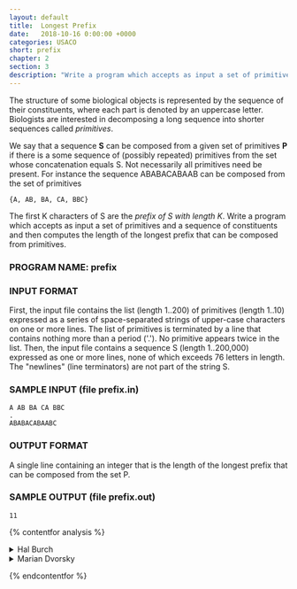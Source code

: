 ```yaml
---
layout: default
title:  Longest Prefix
date:   2018-10-16 0:00:00 +0000
categories: USACO
short: prefix
chapter: 2
section: 3
description: "Write a program which accepts as input a set of primitives and a sequence of constituents and then computes the length of the longest prefix that can be composed from primitives."
---
```


The structure of some biological objects is represented by the sequence of their constituents, where each part is denoted by an uppercase letter. Biologists are interested in decomposing a long sequence into shorter sequences called _primitives_.

We say that a sequence **S** can be composed from a given set of primitives **P** if there is a some sequence of (possibly repeated) primitives from the set whose concatenation equals S. Not necessarily all primitives need be present. For instance the sequence ABABACABAAB can be composed from the set of primitives

```none
{A, AB, BA, CA, BBC}
```

The first K characters of S are the _prefix of S with length K_. Write a program which accepts as input a set of primitives and a sequence of constituents and then computes the length of the longest prefix that can be composed from primitives.

### PROGRAM NAME: prefix

### INPUT FORMAT

First, the input file contains the list (length 1..200) of primitives (length 1..10) expressed as a series of space-separated strings of upper-case characters on one or more lines. The list of primitives is terminated by a line that contains nothing more than a period ('.'). No primitive appears twice in the list. Then, the input file contains a sequence S (length 1..200,000) expressed as one or more lines, none of which exceeds 76 letters in length. The "newlines" (line terminators) are not part of the string S.

### SAMPLE INPUT (file prefix.in)

```none
A AB BA CA BBC
.
ABABACABAABC
```

### OUTPUT FORMAT

A single line containing an integer that is the length of the longest prefix that can be composed from the set P.

### SAMPLE OUTPUT (file prefix.out)

```none
11
```

{% contentfor analysis %}

<details>
<summary>
Hal Burch
</summary>

The basic tool to use here is dynamic programming. For each prefix of the sequence, you know that it is expressible in terms of the primitives if and only if you can find some shorter expressible prefix such that the sequence between the two prefixes is a primitive. Thus, you can check each primitive and see if it matches the end of a prefix and whether the prefix before that primitive (the pre-prefix, if you would) is expressible.

This can be turned-around to get something that is simpler to code. For each prefix that is expressible, determine which primitives match the sequence beginning at that location, and mark the prefix plus the primitive as expressible, if it does.

In the worst case, you have to check each prefix starting at each location. There are at most 200 prefixes of length 10 to check at each of 200,000 locations, for a total of 400,000,000 operations. This is a little higher than the standard number you would expect to be able to do in 5 seconds, but it is a very small operation (two array look-ups and a character comparison), and an over-estimate on how bad it can actually get.

```cpp
#include <stdio.h>

/* maximum number of primitives */
#define MAXP 200
/* maximum length of a primitive */
#define MAXL 10

char prim[MAXP+1][MAXL+1]; /* primitives */
int nump;                  /* number of primitives */

int start[200001];         /* is this prefix of the sequence expressible? */
char data[200000];         /* the sequence */
int ndata;                 /* length of the sequence */

int main(int argc, char **argv)
 {
  FILE *fout, *fin;
  int best;
  int lv, lv2, lv3;

  if ((fin = fopen("prim.in", "r")) == NULL)
   {
    perror ("fopen fin");
      exit(1);
   }
  if ((fout = fopen("prim.out", "w")) == NULL)
   {
    perror ("fopen fout");
    exit(1);
   }

  /* read in primitives */
  while (1)
   {
    fscanf (fin, "%s", prim[nump]);
    if (prim[nump][0] != '.') nump++;
    else break;
   }

  /* read in string, one line at a time */
  ndata = 0;
  while (fscanf (fin, "%s", data+ndata) == 1)
    ndata += strlen(data+ndata);

  start[0] = 1;
  best = 0;
  for (lv = 0; lv < ndata; lv++)
    if (start[lv]) 
     { /* for each expressible prefix */
      best = lv; /* we found a longer expressible prefix! */
      /* for each primitive, determine the sequence starting at
         this location matches it */
      for (lv2 = 0; lv2 < nump; lv2++)
       {
        for (lv3 = 0; lv + lv3 < ndata &&  prim[lv2][lv3] &&
	    prim[lv2][lv3] == data[lv+lv3]; lv3++)
          ;
	if (!prim[lv2][lv3])   /* it matched! */
	  start[lv + lv3] = 1; /* so the expanded prefix is also expressive */
       }
     } 

  /* see if the entire sequence is expressible */
  if (start[ndata]) best = ndata; 

  fprintf (fout, "%i\n", best);
  return 0;
 }
```

</details>

<details>
<summary>
Marian Dvorsky
</summary>

Here is some additional Analysis from Marian Dvorsky in Slovakia.

After the main idea is clear, we can think about an improvements. First of all we notice that a trick can reduce space complexity from O(n) (where n is 200,000 - length of sequence) to O(maxl) (where maxl is 10, the length of the longest word in dictionary), but that requires an "opposite" method to the one Hal used in his program. For all prefixes of length n (n grows in increasing order), we check if they are expressible in terms of primitives.

The second improvement is the check for whether the end (suffix) of prefix is primitive. This can be also done in O(maxl) with a structure called a 'trie'. We will have a tree in which every node represents some word (or prefix of some word) in a dictionary and edges represent characters. The root of the tree represents an empty word.

If we walk from root to some node 'i' and write down characters on edges we've used, we get some word 'v'. The node 'i' then represents word 'v'. Moreover if word 'v' is in dictionary, we will remember it in that node (with some boolean variable).

Finally, when we learn that the last maxl prefixes aren't expressible, then no more prefixes are, so we can exit immediately.

In the worst case, we will, for every prefix (200,000), check a word of length maxl (10), for a total of 2,000,000 'operations'.


```pascal
(* maximum length of primitive *)
const MAXL=20;

type pnode=^node;
     node=record
            next:array['A'..'Z'] of pnode;
            isthere:boolean;
          end;

var trie:pnode;     (* dictionary *)
    p:pointer;
    fin,fout:text;

(* read space separated word from file *)
function readword:string;
var s:string;
    ch:char;
begin
  read(fin,ch);
  while (not (ch in ['A'..'Z','.'])) do
    read(fin,ch);
  s:='';
  while (ch in ['A'..'Z','.']) do
  begin
    s:=s+ch;
    read(fin,ch);
  end;
  readword:=s;
end;

(* read dictionary *)
procedure readdict;
var n,i,j,l:integer;
    nod:pnode;
    ch,ch2:char;
    s:string;
begin
  new(trie);
  for ch2:='A' to 'Z' do
    trie^.next[ch2]:=nil;
  trie^.isthere:=false;
  s:=readword;
  while s<>'.' do
  begin
    nod:=trie;
    l:=length(s);
    (* save word in reverse order *)
    for j:=l downto 1 do
    begin
      ch:=s[j];
      if nod^.next[ch]=nil then
      begin
        new(nod^.next[ch]);
        for ch2:='A' to 'Z' do
          nod^.next[ch]^.next[ch2]:=nil;
        nod^.next[ch]^.isthere:=false;
		end;
      nod:=nod^.next[ch];
    end;
    nod^.isthere:=true;
    s:=readword;
  end;
end;

procedure compute;
var start:array[0..MAXL] of boolean; (* is this prefix (mod MAXL) expressible ? *)
    data:array[0..MAXL] of char;     (* the sequence (mod MAXL) *)
    i,k:integer;
    ch:char;
    nod:pnode;
    max,cnt:longint;
begin
  start[0]:=true;
  read(fin,ch);
  data[0]:=#0; (* sentinel *)
  i:=1;
  max:=0; cnt:=1;
  while not eof(fin) do
  begin
    if not (ch in ['A'..'Z']) then
	 begin
      read(fin,ch);
      continue;
	 end;
    if i=MAXL then i:=0;  (* i:=i mod MAXL *)
    k:=i;
    data[i]:=ch;
    start[i]:=false;
    nod:=trie;
    (* is there primitive at the and of current prefix ? *)
    while nod<>nil do
    begin
      nod:=nod^.next[data[k]];
      dec(k); if k<0 then k:=MAXL-1;
      if start[k] and (nod<>nil) and nod^.isthere then
      begin
        (* we've found a primitive at the end of prefix and the rest is
           expressible *)
		  start[i]:=true;
        max:=cnt; break;
      end;
      if data[k]=#0 then break;
    end;
    read(fin,ch);

    (* if last MAXL prefixes are not expressible, no other prefix can
	    be expressible *)
    if cnt>max+MAXL then break;

    inc(i); inc(cnt);
  end;

  (* write answer *)
  assign(fout,'prefix.out');
  rewrite(fout);
  writeln(fout,max);
  close(fout);
end;

begin
  mark(p);
  assign(fin,'prefix.in');
  reset(fin);
  readdict;
  compute;
  close(fin);
  release(p);
end.
```

</details>

{% endcontentfor %}